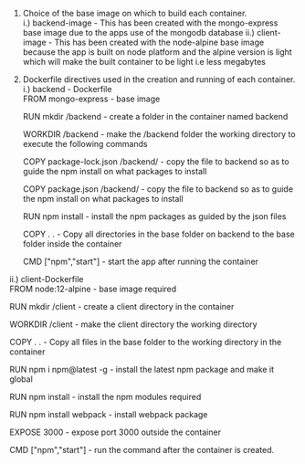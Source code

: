1. Choice of the base image on which to build each container.  
  i.) backend-image - This has been created with the mongo-express base image due to the apps use of the mongodb database
  ii.) client-image - This has been created with the node-alpine base image because the app is built on node platform and the alpine version is light which will make the built container to be light i.e less megabytes  
    
2. Dockerfile directives used in the creation and running of each container.  
   i.) backend - Dockerfile  
   FROM mongo-express - base image  

   RUN mkdir /backend - create a folder in the container named backend  

   WORKDIR /backend - make the /backend folder the working directory to execute the following commands  

   COPY package-lock.json /backend/ - copy the file to backend so as to guide the npm install on what packages to install  

   COPY package.json /backend/ - copy the file to backend so as to guide the npm install on what packages to install    

   RUN npm install  - install the npm packages as guided by the json files  

   COPY . . - Copy all directories in the base folder on backend to the base folder inside the container  

   CMD ["npm","start"]  - start the app after running the container  

  ii.) client-Dockerfile  
  FROM node:12-alpine - base image required  

  RUN mkdir /client - create a client directory in the container  

  WORKDIR /client - make the client directory the working directory  

  COPY . . - Copy all files in the base folder to the working directory in the container

  RUN npm i npm@latest -g - install the latest npm package and make it global

  RUN npm install - install the npm modules required 

  RUN npm install webpack - install webpack package

  EXPOSE 3000 - expose port 3000 outside the container

  CMD ["npm","start"] - run the command after the container is created.